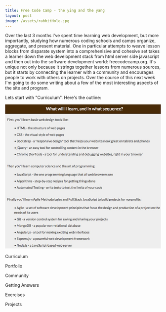 ```yaml
---
title: Free Code Camp - the ying and the yang
layout: post
image: /assets/rabbitHole.jpg
---
```


Over the last 3 months I've spent time learning web development, but more importantly, studying how numerous coding schools and camps organize, aggregate, and present material.  One in particular attempts to weave lesson blocks from disparate system into a comprehenisive and cohesive set takes a learner down the web development stack from html server side javascript and then out into the software development world: freecodecamp.org.  It's unique not only because it strings together lessons from numerous sources, but it starts by connecting the learner with a community and encourages people to work with others on projects.  Over the course of this next week I'm going to do some writing about a few of the most interesting aspects of the site and program.

Lets start with "Curriculum".  Here's the outline:

![alt text](/assets/FreeCodeCampWhatWillILearn.jpg "Free Code Camp Curiculum")

Curriculum

Portfolio

Community

Getting Answers

Exercises

Projects